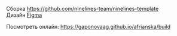 Сборка <a href="https://github.com/ninelines-team/ninelines-template">https://github.com/ninelines-team/ninelines-template</a>
<br>
Дизайн <a href="https://www.figma.com/file/8MRflu28KdivJ1rWFYD3tA/HTML-CSS-course-2022?node-id=0%3A1539">Figma</a>
<br>

Посмотреть онлайн: <a href="https://gaponovaag.github.io/afrianska/">https://gaponovaag.github.io/afrianska/build</a>
